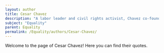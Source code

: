 ```yaml
---
layout: author
title: Cesar Chavez
description: "A labor leader and civil rights activist, Chavez co-founded the National Farm Workers Association and advocated for the rights and equality of farm workers."
subject: "Equality"
parent: Equality
permalink: /Equality/authors/Cesar-Chavez/
---
```


Welcome to the page of Cesar Chavez! Here you can find their quotes.
